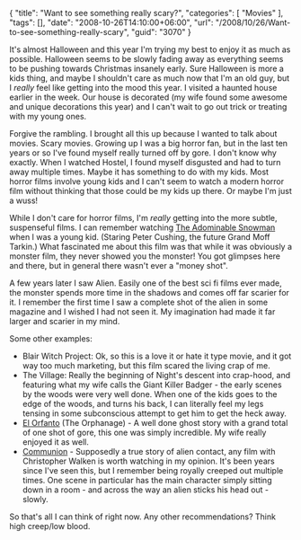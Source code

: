 {
	"title": "Want to see something really scary?",
	"categories": [
		"Movies"
	],
	"tags": [],
	"date": "2008-10-26T14:10:00+06:00",
	"url": "/2008/10/26/Want-to-see-something-really-scary",
	"guid": "3070"
}

It's almost Halloween and this year I'm trying my best to enjoy it as much as possible. Halloween seems to be slowly fading away as everything seems to be pushing towards Christmas insanely early. Sure Halloween is more a kids thing, and maybe I shouldn't care as much now that I'm an old guy, but I <i>really</i> feel like getting into the mood this year. I visited a haunted house earlier in the week. Our house is decorated (my wife found some awesome and unique decorations this year) and I can't wait to go out trick or treating with my young ones.

Forgive the rambling. I brought all this up because I wanted to talk about movies. Scary movies. Growing up I was a big horror fan, but in the last ten years or so I've found myself really turned off by gore. I don't know why exactly. When I watched Hostel, I found myself disgusted and had to turn away multiple times. Maybe it has something to do with my kids. Most horror films involve young kids and I can't seem to watch a modern horror film without thinking that those could be my kids up there. Or maybe I'm just a wuss!

While I don't care for horror films, I'm <i>really</i> getting into the more subtle, suspenseful films. I can remember watching <a href="http://www.imdb.com/title/tt0050095/">The Adominable Snowman</a> when I was a young kid. (Staring Peter Cushing, the future Grand Moff Tarkin.) What fascinated me about this film was that while it was obviously a monster film, they never showed you the monster! You got glimpses here and there, but in general there wasn't ever a "money shot".

A few years later I saw Alien. Easily one of the best sci fi films ever made, the monster spends more time in the shadows and comes off far scarier for it. I remember the first time I saw a complete shot of the alien in some magazine and I wished I had not seen it. My imagination had made it far larger and scarier in my mind.

Some other examples:

<ul>
<li>Blair Witch Project: Ok, so this is a love it or hate it type movie, and it got way too much marketing, but this film scared the living crap of me. 
<li>The Village: Really the beginning of Night's descent into crap-hood, and featuring what my wife calls the Giant Killer Badger - the early scenes by the woods were very well done. When one of the kids goes to the edge of the woods, and turns his back, I can literally feel my legs tensing in some subconscious attempt to get him to get the heck away.
<li><a href="http://www.imdb.com/title/tt0464141/">El Orfanto</a> (The Orphanage) - A well done ghost story with a grand total of one shot of gore, this one was simply incredible. My wife really enjoyed it as well.
<li><a href="http://www.imdb.com/title/tt0097100/">Communion</a> - Supposedly a true story of alien contact, any film with Christopher Walken is worth watching in my opinion. It's been years since I've seen this, but I remember being royally creeped out multiple times. One scene in particular has the main character simply sitting down in a room - and across the way an alien sticks his head out - slowly. 
</ul>

So that's all I can think of right now. Any other recommendations? Think high creep/low blood.